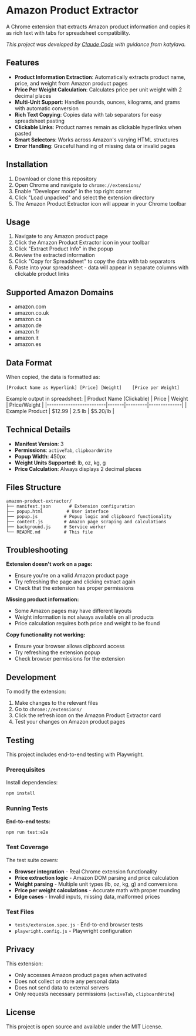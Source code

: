 # Amazon Product Extractor

A Chrome extension that extracts Amazon product information and copies it as rich text with tabs for spreadsheet compatibility.

*This project was developed by [Claude Code](https://docs.anthropic.com/en/docs/claude-code) with guidance from katylava.*

## Features

- **Product Information Extraction**: Automatically extracts product name, price, and weight from Amazon product pages
- **Price Per Weight Calculation**: Calculates price per unit weight with 2 decimal places
- **Multi-Unit Support**: Handles pounds, ounces, kilograms, and grams with automatic conversion
- **Rich Text Copying**: Copies data with tab separators for easy spreadsheet pasting
- **Clickable Links**: Product names remain as clickable hyperlinks when pasted
- **Smart Selectors**: Works across Amazon's varying HTML structures
- **Error Handling**: Graceful handling of missing data or invalid pages

## Installation

1. Download or clone this repository
2. Open Chrome and navigate to `chrome://extensions/`
3. Enable "Developer mode" in the top right corner
4. Click "Load unpacked" and select the extension directory
5. The Amazon Product Extractor icon will appear in your Chrome toolbar

## Usage

1. Navigate to any Amazon product page
2. Click the Amazon Product Extractor icon in your toolbar
3. Click "Extract Product Info" in the popup
4. Review the extracted information
5. Click "Copy for Spreadsheet" to copy the data with tab separators
6. Paste into your spreadsheet - data will appear in separate columns with clickable product links

## Supported Amazon Domains

- amazon.com
- amazon.co.uk
- amazon.ca
- amazon.de
- amazon.fr
- amazon.it
- amazon.es

## Data Format

When copied, the data is formatted as:
```
[Product Name as Hyperlink]	[Price]	[Weight]	[Price per Weight]
```

Example output in spreadsheet:
| Product Name (Clickable) | Price | Weight | Price/Weight |
|-------------------------|-------|---------|--------------|
| Example Product | $12.99 | 2.5 lb | $5.20/lb |

## Technical Details

- **Manifest Version**: 3
- **Permissions**: `activeTab`, `clipboardWrite`
- **Popup Width**: 450px
- **Weight Units Supported**: lb, oz, kg, g
- **Price Calculation**: Always displays 2 decimal places

## Files Structure

```
amazon-product-extractor/
├── manifest.json       # Extension configuration
├── popup.html         # User interface
├── popup.js          # Popup logic and clipboard functionality
├── content.js        # Amazon page scraping and calculations
├── background.js     # Service worker
└── README.md         # This file
```

## Troubleshooting

**Extension doesn't work on a page:**
- Ensure you're on a valid Amazon product page
- Try refreshing the page and clicking extract again
- Check that the extension has proper permissions

**Missing product information:**
- Some Amazon pages may have different layouts
- Weight information is not always available on all products
- Price calculation requires both price and weight to be found

**Copy functionality not working:**
- Ensure your browser allows clipboard access
- Try refreshing the extension popup
- Check browser permissions for the extension

## Development

To modify the extension:

1. Make changes to the relevant files
2. Go to `chrome://extensions/`
3. Click the refresh icon on the Amazon Product Extractor card
4. Test your changes on Amazon product pages

## Testing

This project includes end-to-end testing with Playwright.

### Prerequisites

Install dependencies:
```bash
npm install
```

### Running Tests

**End-to-end tests:**
```bash
npm run test:e2e
```

### Test Coverage

The test suite covers:
- **Browser integration** - Real Chrome extension functionality
- **Price extraction logic** - Amazon DOM parsing and price calculation
- **Weight parsing** - Multiple unit types (lb, oz, kg, g) and conversions
- **Price per weight calculations** - Accurate math with proper rounding
- **Edge cases** - Invalid inputs, missing data, malformed prices

### Test Files

- `tests/extension.spec.js` - End-to-end browser tests
- `playwright.config.js` - Playwright configuration

## Privacy

This extension:
- Only accesses Amazon product pages when activated
- Does not collect or store any personal data
- Does not send data to external servers
- Only requests necessary permissions (`activeTab`, `clipboardWrite`)

## License

This project is open source and available under the MIT License.